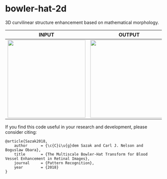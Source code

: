 # bowler-hat-2d
3D curvilinear structure enhancement based on mathematical morphology.

| INPUT | OUTPUT |
| ------------- | ------------- |
| <img src="hhttps://user-images.githubusercontent.com/16241900/53633184-ce0f2180-3c27-11e9-9bcf-dbbc9b4e7de0.png" width="250">  | <img src="https://user-images.githubusercontent.com/16241900/53633209-e2ebb500-3c27-11e9-8066-ab200ea77467.png" width="250"> |

If you find this code useful in your research and development, please consider citing:

    @article{Sazak2018,
        author      = {\c{C}i\u{g}dem Sazak and Carl J. Nelson and Boguslaw Obara},
        title       = {The Multiscale Bowler-Hat Transform for Blood Vessel Enhancement in Retinal Images},
        journal     = {Pattern Recognition},
        year        = {2018}
    }

 
